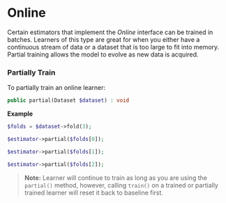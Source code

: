 # Online
Certain estimators that implement the *Online* interface can be trained in batches. Learners of this type are great for when you either have a continuous stream of data or a dataset that is too large to fit into memory. Partial training allows the model to evolve as new data is acquired.

### Partially Train
To partially train an online learner:
```php
public partial(Dataset $dataset) : void
```

**Example**

```php
$folds = $dataset->fold(3);

$estimator->partial($folds[0]);

$estimator->partial($folds[1]);

$estimator->partial($folds[2]);
```

> **Note:** Learner will continue to train as long as you are using the `partial()` method, however, calling `train()` on a trained or partially trained learner will reset it back to baseline first.